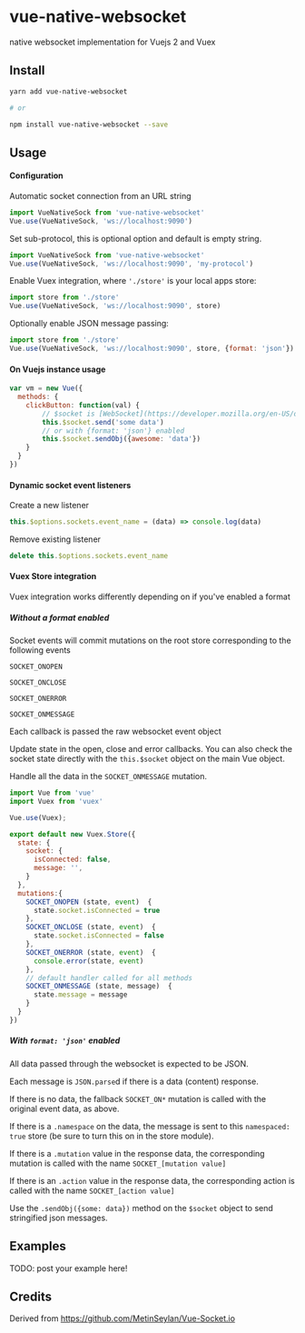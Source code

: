 # vue-native-websocket

native websocket implementation for Vuejs 2 and Vuex

## Install

``` bash
yarn add vue-native-websocket

# or

npm install vue-native-websocket --save
```

## Usage
#### Configuration
Automatic socket connection from an URL string
``` js
import VueNativeSock from 'vue-native-websocket'
Vue.use(VueNativeSock, 'ws://localhost:9090')
```
Set sub-protocol, this is optional option and default is empty string.
``` js
import VueNativeSock from 'vue-native-websocket'
Vue.use(VueNativeSock, 'ws://localhost:9090', 'my-protocol')
```

Enable Vuex integration, where `'./store'` is your local apps store:
``` js
import store from './store'
Vue.use(VueNativeSock, 'ws://localhost:9090', store)
```

Optionally enable JSON message passing:
``` js
import store from './store'
Vue.use(VueNativeSock, 'ws://localhost:9090', store, {format: 'json'})
```

#### On Vuejs instance usage
``` js
var vm = new Vue({
  methods: {
    clickButton: function(val) {
        // $socket is [WebSocket](https://developer.mozilla.org/en-US/docs/Web/API/WebSocket) instance
        this.$socket.send('some data')
        // or with {format: 'json'} enabled
        this.$socket.sendObj({awesome: 'data'})
    }
  }
})
```

#### Dynamic socket event listeners
Create a new listener
``` js
this.$options.sockets.event_name = (data) => console.log(data)
```
Remove existing listener
``` js
delete this.$options.sockets.event_name
```

#### Vuex Store integration

Vuex integration works differently depending on if you've enabled a format

##### Without a format enabled

Socket events will commit mutations on the root store corresponding to the following events

`SOCKET_ONOPEN`

`SOCKET_ONCLOSE`

`SOCKET_ONERROR`

`SOCKET_ONMESSAGE`

Each callback is passed the raw websocket event object

Update state in the open, close and error callbacks. You can also check the socket state directly with the `this.$socket` object on the main Vue object.

Handle all the data in the `SOCKET_ONMESSAGE` mutation.

``` js
import Vue from 'vue'
import Vuex from 'vuex'

Vue.use(Vuex);

export default new Vuex.Store({
  state: {
    socket: {
      isConnected: false,
      message: '',
    }
  },
  mutations:{
    SOCKET_ONOPEN (state, event)  {
      state.socket.isConnected = true
    },
    SOCKET_ONCLOSE (state, event)  {
      state.socket.isConnected = false
    },
    SOCKET_ONERROR (state, event)  {
      console.error(state, event)
    },
    // default handler called for all methods
    SOCKET_ONMESSAGE (state, message)  {
      state.message = message
    }
  }
})
```

##### With `format: 'json'` enabled

All data passed through the websocket is expected to be JSON.

Each message is `JSON.parse`d if there is a data (content) response.

If there is no data, the fallback `SOCKET_ON*` mutation is called with the original event data, as above.

If there is a `.namespace` on the data, the message is sent to this `namespaced: true` store (be sure to turn this on in the store module).

If there is a `.mutation` value in the response data, the corresponding mutation is called with the name `SOCKET_[mutation value]`

If there is an `.action` value in the response data, the corresponding action is called with the name `SOCKET_[action value]`

Use the `.sendObj({some: data})` method on the `$socket` object to send stringified json messages.

## Examples

TODO: post your example here!

## Credits

Derived from https://github.com/MetinSeylan/Vue-Socket.io
